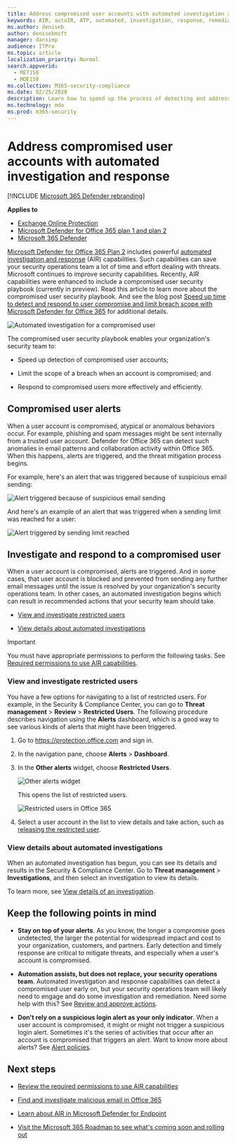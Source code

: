 ```yaml
---
title: Address compromised user accounts with automated investigation and response
keywords: AIR, autoIR, ATP, automated, investigation, response, remediation, threats, advanced, threat, protection, compromised
ms.author: deniseb
author: denisebmsft
manager: dansimp
audience: ITPro
ms.topic: article
localization_priority: Normal
search.appverid: 
  - MET150
  - MOE150
ms.collection: M365-security-compliance
ms.date: 02/25/2020
description: Learn how to speed up the process of detecting and addressing compromised user accounts with automated investigation and response capabilities in Microsoft Defender for Office 365 Plan 2.
ms.technology: mdo
ms.prod: m365-security
---
```


# Address compromised user accounts with automated investigation and response

[!INCLUDE [Microsoft 365 Defender rebranding](../includes/microsoft-defender-for-office.md)]

**Applies to**
- [Exchange Online Protection](https://go.microsoft.com/fwlink/?linkid=2148611)
- [Microsoft Defender for Office 365 plan 1 and plan 2](https://go.microsoft.com/fwlink/?linkid=2148715)
- [Microsoft 365 Defender](https://go.microsoft.com/fwlink/?linkid=2118804)


[Microsoft Defender for Office 365 Plan 2](defender-for-office-365.md#microsoft-defender-for-office-365-plan-1-and-plan-2) includes powerful [automated investigation and response](office-365-air.md) (AIR) capabilities. Such capabilities can save your security operations team a lot of time and effort dealing with threats. Microsoft continues to improve security capabilities. Recently, AIR capabilities were enhanced to include a compromised user security playbook (currently in preview). Read this article to learn more about the compromised user security playbook. And see the blog post [Speed up time to detect and respond to user compromise and limit breach scope with Microsoft Defender for Office 365](https://techcommunity.microsoft.com/t5/Security-Privacy-and-Compliance/Speed-up-time-to-detect-and-respond-to-user-compromise-and-limit/ba-p/977053) for additional details.

![Automated investigation for a compromised user](/microsoft-365/media/office365atp-compduserinvestigation.jpg)

The compromised user security playbook enables your organization's security team to:

- Speed up detection of compromised user accounts;

- Limit the scope of a breach when an account is compromised; and

- Respond to compromised users more effectively and efficiently.

## Compromised user alerts

When a user account is compromised, atypical or anomalous behaviors occur. For example, phishing and spam messages might be sent internally from a trusted user account. Defender for Office 365 can detect such anomalies in email patterns and collaboration activity within Office 365. When this happens, alerts are triggered, and the threat mitigation process begins.

For example, here's an alert that was triggered because of suspicious email sending:

![Alert triggered because of suspicious email sending](/microsoft-365/media/office365atp-suspiciousemailsendalert.jpg)

And here's an example of an alert that was triggered when a sending limit was reached for a user:

![Alert triggered by sending limit reached](/microsoft-365/media/office365atp-sendinglimitreached.jpg)

## Investigate and respond to a compromised user

When a user account is compromised, alerts are triggered. And in some cases, that user account is blocked and prevented from sending any further email messages until the issue is resolved by your organization's security operations team. In other cases, an automated investigation begins which can result in recommended actions that your security team should take.

- [View and investigate restricted users](#view-and-investigate-restricted-users)

- [View details about automated investigations](#view-details-about-automated-investigations)

> [!IMPORTANT]
> You must have appropriate permissions to perform the following tasks. See [Required permissions to use AIR capabilities](office-365-air.md#required-permissions-to-use-air-capabilities).

### View and investigate restricted users

You have a few options for navigating to a list of restricted users. For example, in the Security & Compliance Center, you can go to **Threat management** \> **Review** \> **Restricted Users**. The following procedure describes navigation using the **Alerts** dashboard, which is a good way to see various kinds of alerts that might have been triggered.

1. Go to <https://protection.office.com> and sign in.

2. In the navigation pane, choose **Alerts** \> **Dashboard**.

3. In the **Other alerts** widget, choose **Restricted Users**.

   ![Other alerts widget](/microsoft-365/media/office365atp-otheralertswidget.jpg)

   This opens the list of restricted users.

   ![Restricted users in Office 365](/microsoft-365/media/office365atp-restrictedusers.jpg)

4. Select a user account in the list to view details and take action, such as [releasing the restricted user](removing-user-from-restricted-users-portal-after-spam.md).

### View details about automated investigations

When an automated investigation has begun, you can see its details and results in the Security & Compliance Center. Go to **Threat management** \> **Investigations**, and then select an investigation to view its details.

To learn more, see [View details of an investigation](air-view-investigation-results.md).

## Keep the following points in mind

- **Stay on top of your alerts**. As you know, the longer a compromise goes undetected, the larger the potential for widespread impact and cost to your organization, customers, and partners. Early detection and timely response are critical to mitigate threats, and especially when a user's account is compromised.

- **Automation assists, but does not replace, your security operations team**. Automated investigation and response capabilities can detect a compromised user early on, but your security operations team will likely need to engage and do some investigation and remediation. Need some help with this? See [Review and approve actions](air-review-approve-pending-completed-actions.md).

- **Don't rely on a suspicious login alert as your only indicator**. When a user account is compromised, it might or might not trigger a suspicious login alert. Sometimes it's the series of activities that occur after an account is compromised that triggers an alert. Want to know more about alerts? See [Alert policies](https://docs.microsoft.com/microsoft-365/compliance/alert-policies).

## Next steps

- [Review the required permissions to use AIR capabilities](office-365-air.md#required-permissions-to-use-air-capabilities)

- [Find and investigate malicious email in Office 365](investigate-malicious-email-that-was-delivered.md)

- [Learn about AIR in Microsoft Defender for Endpoint](https://docs.microsoft.com/windows/security/threat-protection/microsoft-defender-atp/automated-investigations)

- [Visit the Microsoft 365 Roadmap to see what's coming soon and rolling out](https://www.microsoft.com/microsoft-365/roadmap?filters=)
